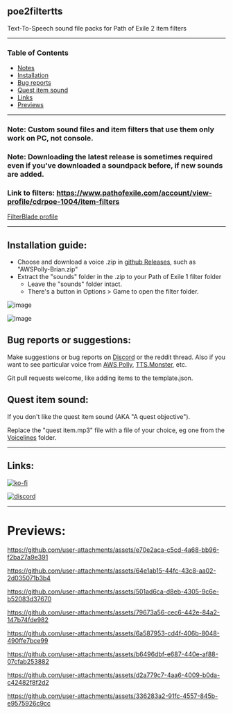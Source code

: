 ## poe2filtertts
Text-To-Speech sound file packs for Path of Exile 2 item filters

---
### Table of Contents
- [Notes](#poe2filtertts)
- [Installation](#installation-guide)
- [Bug reports](#bug-reports-or-suggestions)
- [Quest item sound](#quest-item-sound)
- [Links](#links)
- [Previews](#previews)
---

### Note: Custom sound files and item filters that use them only work on PC, not console.

### Note: Downloading the latest release is sometimes required even if you've downloaded a soundpack before, if new sounds are added.

### Link to filters: https://www.pathofexile.com/account/view-profile/cdrpoe-1004/item-filters

[FilterBlade profile](https://www.filterblade.xyz/Profile?name=cdrpoe%231004&game=Poe1)

---

## Installation guide:
- Choose and download a voice .zip in [github Releases](https://github.com/cdrg/poe2filtertts/releases/latest), such as "AWSPolly-Brian.zip"
- Extract the "sounds" folder in the .zip to your Path of Exile 1 filter folder
  - Leave the "sounds" folder intact.
  - There's a button in Options > Game to open the filter folder.

![image](https://github.com/user-attachments/assets/ca125eb2-eaaf-4fdf-8204-7b7926d732b1)

![image](https://github.com/user-attachments/assets/96ee9b29-bcd3-424b-8971-44eeb0ecd6b1)

## Bug reports or suggestions:

Make suggestions or bug reports on [Discord](https://discord.gg/gRMjT5gVms) or the reddit thread. Also if you want to see particular voice from [AWS Polly](https://ttsmp3.com/), [TTS.Monster](https://tts.monster/), etc.

Git pull requests welcome, like adding items to the template.json.

## Quest item sound: 

If you don't like the quest item sound (AKA "A quest objective").

Replace the "quest item.mp3" file with a file of your choice, eg one from the [Voicelines](https://github.com/cdrg/poe1filtertts/tree/main/voicelines) folder.

---
## Links:

[![ko-fi](https://ko-fi.com/img/githubbutton_sm.svg)](https://ko-fi.com/I2I7ROZFD)

[![discord](https://cdn.prod.website-files.com/6257adef93867e50d84d30e2/66e3d74e9607e61eeec9c91b_Logo.svg)](https://discord.gg/gRMjT5gVms)

---

# Previews:

https://github.com/user-attachments/assets/e70e2aca-c5cd-4a68-bb96-f2ba27a9e391

https://github.com/user-attachments/assets/64e1ab15-44fc-43c8-aa02-2d035071b3b4

https://github.com/user-attachments/assets/501ad6ca-d8eb-4305-9c6e-b52083d37670

https://github.com/user-attachments/assets/79673a56-cec6-442e-84a2-147b74fde982

https://github.com/user-attachments/assets/6a587953-cd4f-406b-8048-490ffe7bce99

https://github.com/user-attachments/assets/b6496dbf-e687-440e-af88-07cfab253882

https://github.com/user-attachments/assets/d2a779c7-4aa6-4009-b0da-c42482f8f2d2

https://github.com/user-attachments/assets/336283a2-91fc-4557-845b-e9575926c9cc
